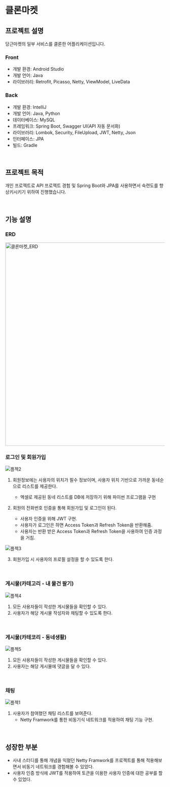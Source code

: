 # 클론마켓

## 프로젝트 설명
당근마켓의 일부 서비스를 클론한 어플리케이션입니다.

### Front
- 개발 환경: Android Studio
- 개발 언어: Java
- 라이브러리: Retrofit, Picasso, Netty, ViewModel, LiveData

### Back
- 개발 환경: IntelliJ
- 개발 언어: Java, Python
- 데이터베이스: MySQL
- 프레임워크: Spring Boot, Swagger UI(API 자동 문서화)
- 라이브러리: Lombok, Security, FileUpload, JWT, Netty, Json
- 인터페이스: JPA
- 빌드: Gradle

<br>

## 프로젝트 목적
개인 프로젝트로 API 프로젝트 경험 및 Spring Boot와 JPA를 사용하면서 숙련도를 향상키시키기 위하여 진행했습니다.

<br>


## 기능 설명
### ERD
<img width="640" alt="클론마켓_ERD" src="https://github.com/jin0220/CloneMarket-202303/assets/37447282/64ce4cc1-2ccc-4fe8-9094-b4dd2e9caca7">


### 로그인 및 회원가입
![플젝2](https://github.com/jin0220/CloneMarket-202303/assets/37447282/60e358ba-c833-42e2-86cf-dd44ef8c3c8a)

1. 회원정보에는 사용자의 위치가 필수 정보이며, 사용자 위치 기반으로 가까운 동네순으로 리스트를 제공한다.
   - 엑셀로 제공된 동네 리스트를 DB에 저장하기 위해 파이썬 프로그램을 구현
     
2. 회원의 전화번호 인증을 통해 회원가입 및 로그인이 된다.
   - 사용자 인증을 위해 JWT 구현.
   - 사용자가 로그인은 하면 Access Token과 Refresh Token을 반환해줌.
   - 사용자는 반환 받은 Access Token과 Refresh Token을 사용하여 인증 과정을 거침.

![플젝3](https://github.com/jin0220/CloneMarket-202303/assets/37447282/431fec3d-3e5a-4b9f-982d-2b7bd39626b6)

3. 회원가입 시 사용자의 프로필 설정을 할 수 있도록 한다.
   

<br>

### 게시물(카테고리 - 내 물건 팔기)
![플젝4](https://github.com/jin0220/CloneMarket-202303/assets/37447282/48399d1d-6311-40fc-a085-c832057dad41)

1. 모든 사용자들이 작성한 게시물들을 확인할 수 있다.
2. 사용자가 해당 게시물 작성자와 채팅할 수 있도록 한다.

<br>

### 게시물(카테코리  - 동네생활)
![플젝5](https://github.com/jin0220/CloneMarket-202303/assets/37447282/6d662ef9-3388-4de9-a4a4-ffa05cf82a89)

1. 모든 사용자들이 작성한 게시물들을 확인할 수 있다.
2. 사용자는 해당 게시물에 댓글을 달 수 있다.

<br>

### 채팅
![플젝1](https://github.com/jin0220/CloneMarket-202303/assets/37447282/a26aa6e3-7998-4b5a-9bd3-e25b390d4f89)

1. 사용자가 참여했던 채팅 리스트를 보여준다.
   - Netty Framwork를 통한 비동기식 네트워크를 적용하여 채팅 기능 구현.
     

<br>


## 성장한 부분
- 사내 스터디를 통해 개념을 익혔던 Netty Framwork를 프로젝트를 통해 적용해보면서 비동기 네트워크를 경험해볼 수 있었다.
- 사용자 인증 방식에 JWT를 적용하여 토큰을 이용한 사용자 인증에 대한 공부를 할 수 있었다.

